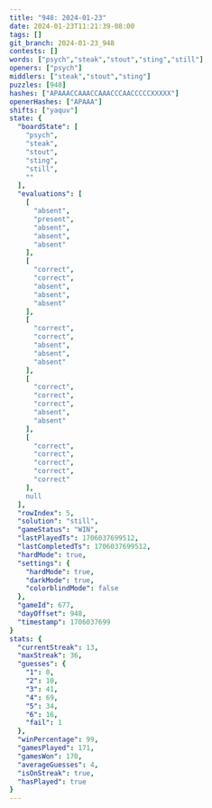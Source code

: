 ```yaml
---
title: "948: 2024-01-23"
date: 2024-01-23T11:21:39-08:00
tags: []
git_branch: 2024-01-23_948
contests: []
words: ["psych","steak","stout","sting","still"]
openers: ["psych"]
middlers: ["steak","stout","sting"]
puzzles: [948]
hashes: ["APAAACCAAACCAAACCCAACCCCCXXXXX"]
openerHashes: ["APAAA"]
shifts: ["yaquv"]
state: {
  "boardState": [
    "psych",
    "steak",
    "stout",
    "sting",
    "still",
    ""
  ],
  "evaluations": [
    [
      "absent",
      "present",
      "absent",
      "absent",
      "absent"
    ],
    [
      "correct",
      "correct",
      "absent",
      "absent",
      "absent"
    ],
    [
      "correct",
      "correct",
      "absent",
      "absent",
      "absent"
    ],
    [
      "correct",
      "correct",
      "correct",
      "absent",
      "absent"
    ],
    [
      "correct",
      "correct",
      "correct",
      "correct",
      "correct"
    ],
    null
  ],
  "rowIndex": 5,
  "solution": "still",
  "gameStatus": "WIN",
  "lastPlayedTs": 1706037699512,
  "lastCompletedTs": 1706037699512,
  "hardMode": true,
  "settings": {
    "hardMode": true,
    "darkMode": true,
    "colorblindMode": false
  },
  "gameId": 677,
  "dayOffset": 948,
  "timestamp": 1706037699
}
stats: {
  "currentStreak": 13,
  "maxStreak": 36,
  "guesses": {
    "1": 0,
    "2": 10,
    "3": 41,
    "4": 69,
    "5": 34,
    "6": 16,
    "fail": 1
  },
  "winPercentage": 99,
  "gamesPlayed": 171,
  "gamesWon": 170,
  "averageGuesses": 4,
  "isOnStreak": true,
  "hasPlayed": true
}
---
```

<!-- more -->
